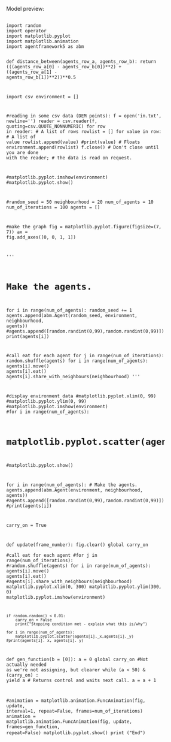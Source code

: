 <figure>
  <figcaption>Model preview:</figcaption>
  <pre>
    <code contenteditable spellcheck="false">
import random
import operator
import matplotlib.pyplot
import matplotlib.animation
import agentframework5 as abm


def distance_between(agents_row_a, agents_row_b):
    return (((agents_row_a[0] - agents_row_b[0])**2) + 
        ((agents_row_a[1] - agents_row_b[1])**2))**0.5
          
import csv
environment = []

#reading in some csv data (DEM points):
f = open('in.txt', newline='') 
reader = csv.reader(f, quoting=csv.QUOTE_NONNUMERIC)
for row in reader:				# A list of rows
    rowlist = []
    for value in row:				# A list of value
        rowlist.append(value)
        #print(value) 				# Floats
    environment.append(rowlist)
f.close() 	# Don't close until you are done with the reader;
		# the data is read on request.


#matplotlib.pyplot.imshow(environment)
#matplotlib.pyplot.show()


#random_seed = 50
neighbourhood = 20
num_of_agents = 10
num_of_iterations = 100
agents = []

#make the graph
fig = matplotlib.pyplot.figure(figsize=(7, 7))
ax = fig.add_axes([0, 0, 1, 1])

'''
# Make the agents.
for i in range(num_of_agents):
    random_seed += 1
    agents.append(abm.Agent(random_seed, environment, neighbourhood, agents))
    #agents.append([random.randint(0,99),random.randint(0,99)])
    print(agents[i])


#call eat for each agent
for j in range(num_of_iterations):
    random.shuffle(agents)
    for i in range(num_of_agents):
        agents[i].move()
        agents[i].eat()
        agents[i].share_with_neighbours(neighbourhood)
'''

#display environment data
#matplotlib.pyplot.xlim(0, 99)
#matplotlib.pyplot.ylim(0, 99)
#matplotlib.pyplot.imshow(environment)
#for i in range(num_of_agents):
#    matplotlib.pyplot.scatter(agents[i].x,agents[i].y)
#matplotlib.pyplot.show()


for i in range(num_of_agents):
    # Make the agents.
        agents.append(abm.Agent(environment, neighbourhood, agents))
        #agents.append([random.randint(0,99),random.randint(0,99)])
        #print(agents[i])


carry_on = True	

            
def update(frame_number):
    fig.clear()
    global carry_on    
    #call eat for each agent
    #for j in range(num_of_iterations):
        #random.shuffle(agents)
    for i in range(num_of_agents):
        agents[i].move()
        agents[i].eat()
        #agents[i].share_with_neighbours(neighbourhood)
    matplotlib.pyplot.xlim(0, 300)
    matplotlib.pyplot.ylim(300, 0)
    matplotlib.pyplot.imshow(environment)
   
    
    if random.random() < 0.01:
        carry_on = False
        print("Stopping condition met - explain what this is/why")
   
    for i in range(num_of_agents):
        matplotlib.pyplot.scatter(agents[i]._x,agents[i]._y)
    #print(agents[i]._x, agents[i]._y)


def gen_function(b = [0]):
    a = 0
    global carry_on #Not actually needed as we're not assigning, but clearer
    while (a < 50) & (carry_on) :
        yield a			# Returns control and waits next call.
        a = a + 1


#animation = matplotlib.animation.FuncAnimation(fig, update, interval=1, repeat=False, frames=num_of_iterations)
animation = matplotlib.animation.FuncAnimation(fig, update, frames=gen_function, repeat=False)
matplotlib.pyplot.show()
print ("End")
    </code>
  </pre>
</figure>
